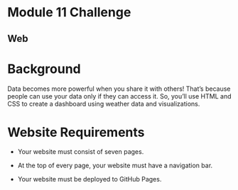 # Module 11 Challenge
## Web

# Background
Data becomes more powerful when you share it with others! That’s because people can use your data only if they can access it. So, you’ll use HTML and CSS to create a dashboard using weather data and  visualizations.

# Website Requirements
* Your website must consist of seven pages.

* At the top of every page, your website must have a navigation bar.

* Your website must be deployed to GitHub Pages.



